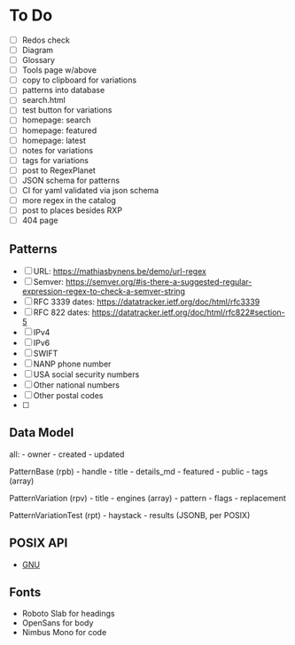 # To Do

- [ ] Redos check
- [ ] Diagram 
- [ ] Glossary
- [ ] Tools page w/above
- [ ] copy to clipboard for variations
- [ ] patterns into database
- [ ] search.html
- [ ] test button for variations
- [ ] homepage: search
- [ ] homepage: featured
- [ ] homepage: latest
- [ ] notes for variations
- [ ] tags for variations
- [ ] post to RegexPlanet
- [ ] JSON schema for patterns
- [ ] CI for yaml validated via json schema
- [ ] more regex in the catalog
- [ ] post to places besides RXP
- [ ] 404 page

## Patterns

- [ ] URL: https://mathiasbynens.be/demo/url-regex
- [ ] Semver: https://semver.org/#is-there-a-suggested-regular-expression-regex-to-check-a-semver-string
- [ ] RFC 3339 dates: https://datatracker.ietf.org/doc/html/rfc3339
- [ ] RFC 822 dates: https://datatracker.ietf.org/doc/html/rfc822#section-5
- [ ] IPv4
- [ ] IPv6
- [ ] SWIFT
- [ ] NANP phone number
- [ ] USA social security numbers
- [ ] Other national numbers
- [ ] Other postal codes
- [ ] 


## Data Model

all:
	- owner
	- created
	- updated

PatternBase (rpb)
	- handle
	- title
	- details_md
	- featured
	- public
	- tags (array)

PatternVariation (rpv)
	- title
	- engines (array)
	- pattern
	- flags
	- replacement

PatternVariationTest (rpt)
	- haystack
	- results (JSONB, per POSIX)


## POSIX API

- [GNU](https://www.gnu.org/software/libc/manual/html_node/Regexp-Subexpressions.html)

## Fonts

- Roboto Slab for headings
- OpenSans for body
- Nimbus Mono for code
